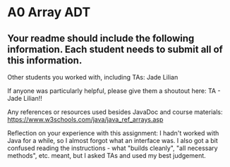 # A0 Array ADT

## Your readme should include the following information. Each student needs to submit all of this information.

Other students you worked with, including TAs: Jade Lilian

If anyone was particularly helpful, please give them a shoutout here: TA - Jade Lilian!!

Any references or resources used besides JavaDoc and course materials: 
https://www.w3schools.com/java/java_ref_arrays.asp


Reflection on your experience with this assignment: I hadn't worked with Java for a while, so I almost forgot what an interface was. I also got a bit confused reading the instructions - what "builds cleanly", "all necessary methods", etc. meant, but I asked TAs and used my best judgement.
